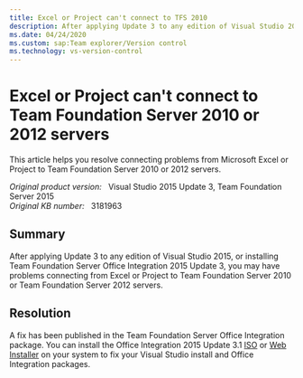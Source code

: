 ```yaml
---
title: Excel or Project can't connect to TFS 2010
description: After applying Update 3 to any edition of Visual Studio 2015, or installing TFS Office Integration 2015 Update 3, you may have problems connecting from Excel or Project to TFS 2010 or TFS 2012 servers.
ms.date: 04/24/2020
ms.custom: sap:Team explorer/Version control
ms.technology: vs-version-control
---
```

# Excel or Project can't connect to Team Foundation Server 2010 or 2012 servers

This article helps you resolve connecting problems from Microsoft Excel or Project to Team Foundation Server 2010 or 2012 servers.

_Original product version:_ &nbsp; Visual Studio 2015 Update 3, Team Foundation Server 2015  
_Original KB number:_ &nbsp; 3181963

## Summary

After applying Update 3 to any edition of Visual Studio 2015, or installing Team Foundation Server Office Integration 2015 Update 3, you may have problems connecting from Excel or Project to Team Foundation Server 2010 or Team Foundation Server 2012 servers.

## Resolution

A fix has been published in the Team Foundation Server Office Integration package. You can install the Office Integration 2015 Update 3.1 [ISO](https://download.microsoft.com/download/6/e/3/6e3de768-7d4e-492b-ad7e-303760b1727c/tfs2015.3.1_officeint_enu.iso) or [Web Installer](https://download.microsoft.com/download/4/2/5/4259ccb5-38fa-4b96-929c-6f795fde2987/tfs_officeintegration.exe) on your system to fix your Visual Studio install and Office Integration packages.
